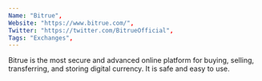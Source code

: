 ```yaml
--- 
Name: "Bitrue", 
Website: "https://www.bitrue.com/", 
Twitter: "https://twitter.com/BitrueOfficial", 
Tags: "Exchanges", 
--- 
```

<!--lang:en--> 
Bitrue is the most secure and advanced online platform for buying, selling, transferring, and storing digital currency. It is safe and easy to use.
<!--lang:es--] 
Bitrue es la plataforma en línea más segura y avanzada para comprar, vender, transferir y almacenar moneda digital. Es seguro y fácil de usar.
<!--lang:de--] 
Bitrue ist die sicherste und fortschrittlichste Online-Plattform für den Kauf, Verkauf, Transfer und die Speicherung digitaler Währungen. Es ist sicher und einfach zu bedienen.
<!--lang:fr--] 
Bitrue est la plateforme en ligne la plus sécurisée et la plus avancée pour acheter, vendre, transférer et stocker de la monnaie numérique. Il est sûr et facile à utiliser.
<!--lang:pl--] 
Bitrue to najbardziej bezpieczna i zaawansowana platforma internetowa do kupowania, sprzedawania, przesyłania i przechowywania cyfrowej waluty. Jest bezpieczny i łatwy w użyciu.
<!--lang:uk--] 
Bitrue — це найбезпечніша та передова онлайн-платформа для купівлі, продажу, переказу та зберігання цифрової валюти. Він безпечний і простий у використанні.
[!--lang:*--> 
